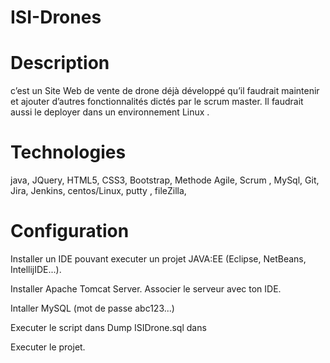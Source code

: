 # ISI-Drones

# Description

c’est un Site Web de vente de drone déjà développé qu’il faudrait maintenir et ajouter d’autres fonctionnalités dictés par le scrum master. Il faudrait aussi le deployer dans un environnement Linux .

# Technologies 

java, JQuery, HTML5, CSS3, Bootstrap, Methode Agile, Scrum , MySql, Git, Jira, Jenkins, centos/Linux, putty , fileZilla,

# Configuration

Installer un IDE pouvant executer un projet JAVA:EE (Eclipse, NetBeans, IntellijIDE...). 

Installer Apache Tomcat Server. Associer le serveur avec ton IDE. 

Intaller MySQL (mot de passe abc123...)

Executer le script dans Dump ISIDrone.sql  dans 

Executer le projet.



